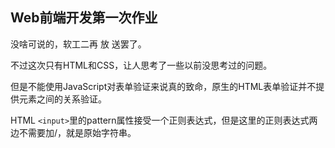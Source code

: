 ## Web前端开发第一次作业

没啥可说的，软工二再 放 送罢了。

不过这次只有HTML和CSS，让人思考了一些以前没思考过的问题。

但是不能使用JavaScript对表单验证来说真的致命，原生的HTML表单验证并不提供元素之间的关系验证。

HTML `<input>`里的pattern属性接受一个正则表达式，但是这里的正则表达式两边不需要加/，就是原始字符串。
